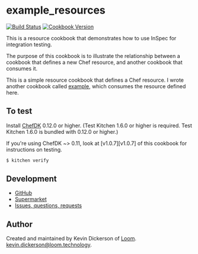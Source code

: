 # example_resources

[![Build Status](https://travis-ci.org/loom-cookbooks/example_resources.svg?branch=master)](https://travis-ci.org/loom-cookbooks/example_resources) [![Cookbook Version](https://img.shields.io/cookbook/v/example_resources.svg)](https://supermarket.chef.io/cookbooks/example_resources)

This is a resource cookbook that demonstrates how to use InSpec for integration testing.

The purpose of this cookbook is to illustrate the relationship between a cookbook that defines a new Chef resource, and another cookbook that consumes it.

This is a simple resource cookbook that defines a Chef resource. I wrote another cookbook called [example](https://supermarket.chef.io/cookbooks/example), which consumes the resource defined here.

## To test

Install [ChefDK][chefdk] 0.12.0 or higher.  (Test Kitchen 1.6.0 or higher is required. Test Kitchen 1.6.0 is bundled with  0.12.0 or higher.)

If you're using ChefDK ~> 0.11, look at [v1.0.7][v1.0.7] of this cookbook for instructions on testing.

```bash
$ kitchen verify
```

## Development

* [GitHub][repository]
* [Supermarket][supermarket]
* [Issues, questions, requests][issues]

## Author

Created and maintained by Kevin Dickerson of [Loom](loom). <kevin.dickerson@loom.technology>.

[loom]: https://loom.technology
[repository]: https://github.com/loom-cookbooks/example_resources
[supermarket]: https://supermarket.chef.io/cookbooks/example_resources
[issues]: https://github.com/loom-cookbooks/example_resources/issues
[chefdk]: https://downloads.chef.io/chef-dk/
[v0.1.4]: https://github.com/loom-cookbooks/example_resources/tree/v0.1.4
